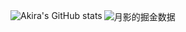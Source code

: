 <div><img src="https://github-readme-stats.vercel.app/api?username=akira-cn&show_icons=true&count_private=true&theme=vue-light" alt="Akira's GitHub stats" style="zoom:100%;" align="left"/>
</div>

<div><img src="https://4sdvg7tqbv.us.aircode.run/juejin?uid=712139263189303&t=123" alt="月影的掘金数据" style="zoom:100%;" align="left"/>
</div>
